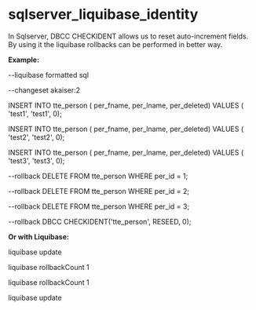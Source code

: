 # sqlserver_liquibase_identity


 In Sqlserver, DBCC CHECKIDENT  allows us to reset  auto-increment  fields. By using it  the liquibase rollbacks can be performed in  better way.
 
 <b>Example:</b>
 
 --liquibase formatted sql
 
--changeset akaiser:2

INSERT INTO tte_person ( per_fname, per_lname, per_deleted) VALUES ( 'test1', 'test1', 0);

INSERT INTO tte_person ( per_fname, per_lname, per_deleted) VALUES ( 'test2', 'test2', 0);

INSERT INTO tte_person ( per_fname, per_lname, per_deleted) VALUES ( 'test3', 'test3', 0);

--rollback DELETE FROM tte_person WHERE per_id = 1;

--rollback DELETE FROM tte_person WHERE per_id = 2;

--rollback DELETE FROM tte_person WHERE per_id = 3;

--rollback DBCC CHECKIDENT('tte_person', RESEED, 0);


<b>Or with Liquibase:</b>
 
liquibase update

liquibase  rollbackCount 1

liquibase  rollbackCount 1

liquibase update
